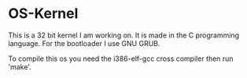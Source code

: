 # OS-Kernel
This is a 32 bit kernel I am working on. It is made in the C programming language. For the bootloader I use GNU GRUB. 

To compile this os you need the i386-elf-gcc cross compiler then run 'make'.




